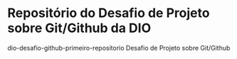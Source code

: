 # Repositório do Desafio de Projeto sobre Git/Github da DIO
dio-desafio-github-primeiro-repositorio
Desafio de Projeto sobre Git/Github
